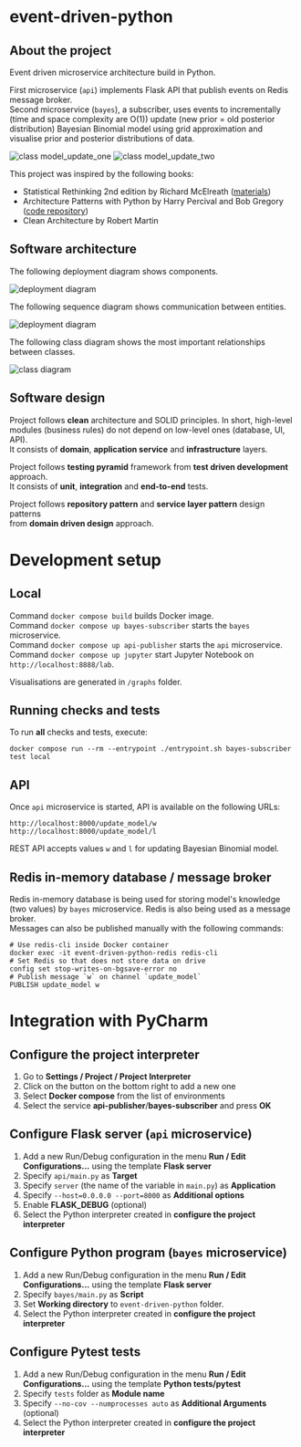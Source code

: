 # event-driven-python
## About the project
Event driven microservice architecture build in Python.

First microservice (`api`) implements Flask API that publish events on Redis message broker.  
Second microservice (`bayes`), a subscriber, uses events to incrementally (time and space complexity are O(1)) update 
(new prior = old posterior distribution) Bayesian Binomial model using grid approximation and visualise prior and posterior distributions of data.

![class model_update_one](docs/model_update_one.png)
![class model_update_two](docs/model_update_two.png)

This project was inspired by the following books:
- Statistical Rethinking 2nd edition by Richard McElreath ([materials](https://xcelab.net/rm/statistical-rethinking/))
- Architecture Patterns with Python by Harry Percival and Bob Gregory ([code repository](https://github.com/cosmicpython/code))
- Clean Architecture by Robert Martin


## Software architecture
The following deployment diagram shows components.

![deployment diagram](docs/deployment_diagram.png)

The following sequence diagram shows communication between entities.

![deployment diagram](docs/sequence_diagram.png)

The following class diagram shows the most important relationships between classes.

![class diagram](docs/class_diagram.png)

## Software design

Project follows **clean** architecture and SOLID principles. In short, high-level modules (business rules) 
do not depend on low-level ones (database, UI, API).  
It consists of **domain**, **application service** and **infrastructure** layers.

Project follows **testing pyramid** framework from **test driven development** approach.  
It consists of **unit**, **integration** and **end-to-end** tests.

Project follows **repository pattern** and **service layer pattern** design patterns  
from **domain driven design** approach.


# Development setup

## Local
Command `docker compose build` builds Docker image.  
Command `docker compose up bayes-subscriber` starts the `bayes` microservice.  
Command `docker compose up api-publisher` starts the `api` microservice.  
Command `docker compose up jupyter` start Jupyter Notebook on `http://localhost:8888/lab`.

Visualisations are generated in `/graphs` folder.

## Running checks and tests

To run **all** checks and tests, execute:

```shell
docker compose run --rm --entrypoint ./entrypoint.sh bayes-subscriber test local
```


## API
Once `api` microservice is started, API is available on the following URLs:
```shell
http://localhost:8000/update_model/w
http://localhost:8000/update_model/l
```
REST API accepts values `w` and `l` for updating Bayesian Binomial model.


## Redis in-memory database / message broker

Redis in-memory database is being used for storing model's knowledge (two values) by `bayes` microservice.
Redis is also being used as a message broker.  
Messages can also be published manually with the following commands:

```shell
# Use redis-cli inside Docker container
docker exec -it event-driven-python-redis redis-cli
# Set Redis so that does not store data on drive
config set stop-writes-on-bgsave-error no
# Publish message `w` on channel `update_model`
PUBLISH update_model w
```


# Integration with PyCharm

## Configure the project interpreter

1. Go to **Settings / Project / Project Interpreter**
2. Click on the button on the bottom right to add a new one
3. Select **Docker compose** from the list of environments
4. Select the service **api-publisher**/**bayes-subscriber** and press **OK**

## Configure Flask server (`api` microservice)

1. Add a new Run/Debug configuration in the menu **Run / Edit Configurations...**
using the template **Flask server**
2. Specify `api/main.py` as **Target**
3. Specify `server` (the name of the variable in `main.py`) as **Application**
4. Specify `--host=0.0.0.0 --port=8000` as **Additional options**
5. Enable **FLASK_DEBUG** (optional)
6. Select the Python interpreter created in **configure the project interpreter**


## Configure Python program (`bayes` microservice)

1. Add a new Run/Debug configuration in the menu **Run / Edit Configurations...**
using the template **Flask server**
2. Specify `bayes/main.py` as **Script**
3. Set **Working directory** to `event-driven-python` folder.
4. Select the Python interpreter created in **configure the project interpreter**

## Configure Pytest tests

1. Add a new Run/Debug configuration in the menu **Run / Edit Configurations...**
using the template **Python tests/pytest**
2. Specify `tests` folder as **Module name**
3. Specify `--no-cov --numprocesses auto` as **Additional Arguments** (optional)
4. Select the Python interpreter created in **configure the project interpreter**
